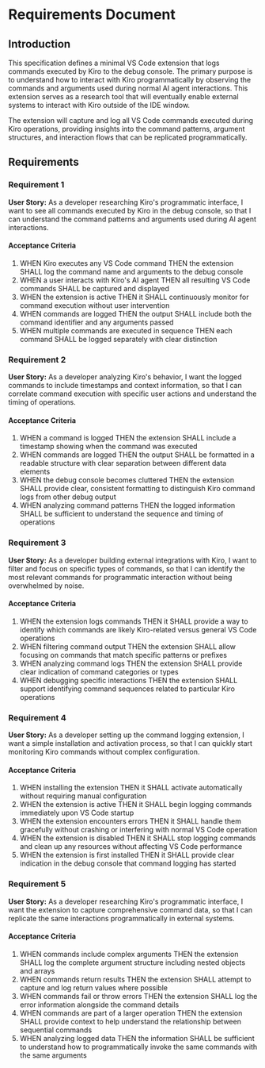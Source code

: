 # Requirements Document

## Introduction

This specification defines a minimal VS Code extension that logs commands executed by Kiro to the debug console. The primary purpose is to understand how to interact with Kiro programmatically by observing the commands and arguments used during normal AI agent interactions. This extension serves as a research tool that will eventually enable external systems to interact with Kiro outside of the IDE window.

The extension will capture and log all VS Code commands executed during Kiro operations, providing insights into the command patterns, argument structures, and interaction flows that can be replicated programmatically.

## Requirements

### Requirement 1

**User Story:** As a developer researching Kiro's programmatic interface, I want to see all commands executed by Kiro in the debug console, so that I can understand the command patterns and arguments used during AI agent interactions.

#### Acceptance Criteria

1. WHEN Kiro executes any VS Code command THEN the extension SHALL log the command name and arguments to the debug console
2. WHEN a user interacts with Kiro's AI agent THEN all resulting VS Code commands SHALL be captured and displayed
3. WHEN the extension is active THEN it SHALL continuously monitor for command execution without user intervention
4. WHEN commands are logged THEN the output SHALL include both the command identifier and any arguments passed
5. WHEN multiple commands are executed in sequence THEN each command SHALL be logged separately with clear distinction

### Requirement 2

**User Story:** As a developer analyzing Kiro's behavior, I want the logged commands to include timestamps and context information, so that I can correlate command execution with specific user actions and understand the timing of operations.

#### Acceptance Criteria

1. WHEN a command is logged THEN the extension SHALL include a timestamp showing when the command was executed
2. WHEN commands are logged THEN the output SHALL be formatted in a readable structure with clear separation between different data elements
3. WHEN the debug console becomes cluttered THEN the extension SHALL provide clear, consistent formatting to distinguish Kiro command logs from other debug output
4. WHEN analyzing command patterns THEN the logged information SHALL be sufficient to understand the sequence and timing of operations

### Requirement 3

**User Story:** As a developer building external integrations with Kiro, I want to filter and focus on specific types of commands, so that I can identify the most relevant commands for programmatic interaction without being overwhelmed by noise.

#### Acceptance Criteria

1. WHEN the extension logs commands THEN it SHALL provide a way to identify which commands are likely Kiro-related versus general VS Code operations
2. WHEN filtering command output THEN the extension SHALL allow focusing on commands that match specific patterns or prefixes
3. WHEN analyzing command logs THEN the extension SHALL provide clear indication of command categories or types
4. WHEN debugging specific interactions THEN the extension SHALL support identifying command sequences related to particular Kiro operations

### Requirement 4

**User Story:** As a developer setting up the command logging extension, I want a simple installation and activation process, so that I can quickly start monitoring Kiro commands without complex configuration.

#### Acceptance Criteria

1. WHEN installing the extension THEN it SHALL activate automatically without requiring manual configuration
2. WHEN the extension is active THEN it SHALL begin logging commands immediately upon VS Code startup
3. WHEN the extension encounters errors THEN it SHALL handle them gracefully without crashing or interfering with normal VS Code operation
4. WHEN the extension is disabled THEN it SHALL stop logging commands and clean up any resources without affecting VS Code performance
5. WHEN the extension is first installed THEN it SHALL provide clear indication in the debug console that command logging has started

### Requirement 5

**User Story:** As a developer researching Kiro's programmatic interface, I want the extension to capture comprehensive command data, so that I can replicate the same interactions programmatically in external systems.

#### Acceptance Criteria

1. WHEN commands include complex arguments THEN the extension SHALL log the complete argument structure including nested objects and arrays
2. WHEN commands return results THEN the extension SHALL attempt to capture and log return values where possible
3. WHEN commands fail or throw errors THEN the extension SHALL log the error information alongside the command details
4. WHEN commands are part of a larger operation THEN the extension SHALL provide context to help understand the relationship between sequential commands
5. WHEN analyzing logged data THEN the information SHALL be sufficient to understand how to programmatically invoke the same commands with the same arguments